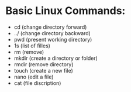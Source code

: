 # Basic Linux Commands:
- cd (change directory forward)
- ../ (change directory backward)
- pwd (present working directory)
- 1s (list of filles)
- rm (remove)
- mkdir (create a directory or folder)
- rmdir (remove directory)
- touch (create a new file)
- nano (edit a file)
- cat (file discription)
